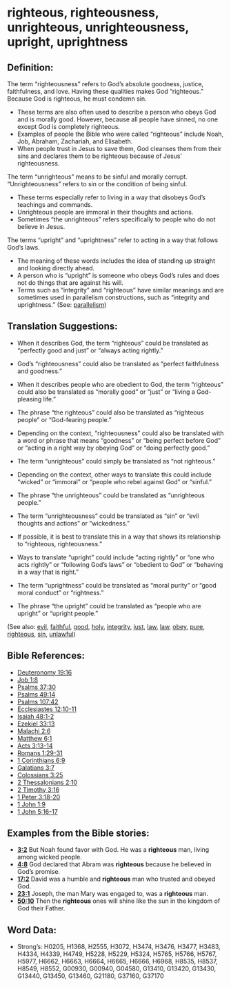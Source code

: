 # righteous, righteousness, unrighteous, unrighteousness, upright, uprightness

## Definition:

The term “righteousness” refers to God’s absolute goodness, justice, faithfulness, and love. Having these qualities makes God “righteous.” Because God is righteous, he must condemn sin.

* These terms are also often used to describe a person who obeys God and is morally good. However, because all people have sinned, no one except God is completely righteous.
* Examples of people the Bible who were called “righteous” include Noah, Job, Abraham, Zachariah, and Elisabeth.
* When people trust in Jesus to save them, God cleanses them from their sins and declares them to be righteous because of Jesus’ righteousness.

The term “unrighteous” means to be sinful and morally corrupt. “Unrighteousness” refers to sin or the condition of being sinful.

* These terms especially refer to living in a way that disobeys God’s teachings and commands.
* Unrighteous people are immoral in their thoughts and actions.
* Sometimes “the unrighteous” refers specifically to people who do not believe in Jesus.

The terms “upright” and “uprightness” refer to acting in a way that follows God’s laws.

* The meaning of these words includes the idea of standing up straight and looking directly ahead.
* A person who is “upright” is someone who obeys God’s rules and does not do things that are against his will.
* Terms such as “integrity” and “righteous” have similar meanings and are sometimes used in parallelism constructions, such as “integrity and uprightness.” (See: [parallelism](rc://en/ta/man/translate/figs-parallelism))

## Translation Suggestions:

* When it describes God, the term “righteous” could be translated as “perfectly good and just” or “always acting rightly.”
* God’s “righteousness” could also be translated as “perfect faithfulness and goodness.”
* When it describes people who are obedient to God, the term “righteous” could also be translated as “morally good” or “just” or “living a God-pleasing life.”
* The phrase “the righteous” could also be translated as “righteous people” or “God-fearing people.”
* Depending on the context, “righteousness” could also be translated with a word or phrase that means “goodness” or “being perfect before God” or “acting in a right way by obeying God” or “doing perfectly good.”

* The term “unrighteous” could simply be translated as “not righteous.”
* Depending on the context, other ways to translate this could include “wicked” or “immoral” or “people who rebel against God” or “sinful.”
* The phrase “the unrighteous” could be translated as “unrighteous people.”
* The term “unrighteousness” could be translated as “sin” or “evil thoughts and actions” or “wickedness.”
* If possible, it is best to translate this in a way that shows its relationship to “righteous, righteousness.”

* Ways to translate “upright” could include “acting rightly” or “one who acts rightly” or “following God’s laws” or “obedient to God” or “behaving in a way that is right.”
* The term “uprightness” could be translated as “moral purity” or “good moral conduct” or “rightness.”
* The phrase “the upright” could be translated as “people who are upright” or “upright people.”

(See also: [evil](../kt/evil.md), [faithful](../kt/faithful.md), [good](../kt/good.md), [holy](../kt/holy.md), [integrity](../other/integrity.md), [just](../kt/justice.md), [law](../other/law.md), [law](../kt/lawofmoses.md), [obey](../other/obey.md), [pure](../kt/purify.md), [righteous](../kt/righteous.md), [sin](../kt/sin.md), [unlawful](../other/lawful.md))

## Bible References:

* [Deuteronomy 19:16](rc://en/tn/help/deu/19/16)
* [Job 1:8](rc://en/tn/help/job/01/08)
* [Psalms 37:30](rc://en/tn/help/psa/037/30)
* [Psalms 49:14](rc://en/tn/help/psa/049/14)
* [Psalms 107:42](rc://en/tn/help/psa/107/42)
* [Ecclesiastes 12:10-11](rc://en/tn/help/ecc/12/10)
* [Isaiah 48:1-2](rc://en/tn/help/isa/48/01)
* [Ezekiel 33:13](rc://en/tn/help/ezk/33/13)
* [Malachi 2:6](rc://en/tn/help/mal/02/06)
* [Matthew 6:1](rc://en/tn/help/mat/06/01)
* [Acts 3:13-14](rc://en/tn/help/act/03/13)
* [Romans 1:29-31](rc://en/tn/help/rom/01/29)
* [1 Corinthians 6:9](rc://en/tn/help/1co/06/09)
* [Galatians 3:7](rc://en/tn/help/gal/03/07)
* [Colossians 3:25](rc://en/tn/help/col/03/25)
* [2 Thessalonians 2:10](rc://en/tn/help/2th/02/10)
* [2 Timothy 3:16](rc://en/tn/help/2ti/03/16)
* [1 Peter 3:18-20](rc://en/tn/help/1pe/03/18)
* [1 John 1:9](rc://en/tn/help/1jn/01/09)
* [1 John 5:16-17](rc://en/tn/help/1jn/05/16)

## Examples from the Bible stories:

* __[3:2](rc://en/tn/help/obs/03/02)__ But Noah found favor with God. He was a __righteous__ man, living among wicked people.
* __[4:8](rc://en/tn/help/obs/04/08)__ God declared that Abram was __righteous__ because he believed in God’s promise.
* __[17:2](rc://en/tn/help/obs/17/02)__ David was a humble and __righteous__ man who trusted and obeyed God.
* __[23:1](rc://en/tn/help/obs/23/01)__ Joseph, the man Mary was engaged to, was a __righteous__ man.
* __[50:10](rc://en/tn/help/obs/50/10)__ Then the __righteous__ ones will shine like the sun in the kingdom of God their Father.

## Word Data:

* Strong’s: H0205, H1368, H2555, H3072, H3474, H3476, H3477, H3483, H4334, H4339, H4749, H5228, H5229, H5324, H5765, H5766, H5767, H5977, H6662, H6663, H6664, H6665, H6666, H6968, H8535, H8537, H8549, H8552, G00930, G00940, G04580, G13410, G13420, G13430, G13440, G13450, G13460, G21180, G37160, G37170
